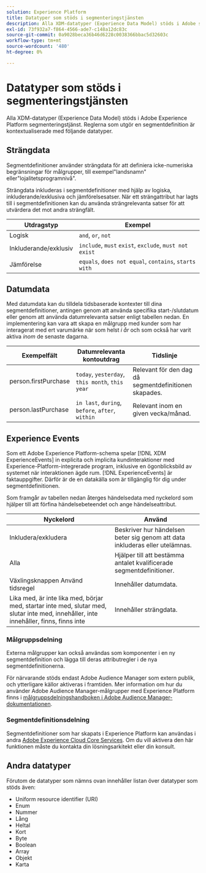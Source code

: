 ```yaml
---
solution: Experience Platform
title: Datatyper som stöds i segmenteringstjänsten
description: Alla XDM-datatyper (Experience Data Model) stöds i Adobe segmenteringstjänst. Reglerna som utgör en segmentdefinition är kontextualiserade med följande datatyper.
exl-id: 73f932a7-f864-4566-ade7-c148a12dc83c
source-git-commit: 0a9028beca36b46d6228c0038366bbac5d32603c
workflow-type: tm+mt
source-wordcount: '480'
ht-degree: 0%

---
```


# Datatyper som stöds i segmenteringstjänsten

Alla XDM-datatyper (Experience Data Model) stöds i Adobe Experience Platform segmenteringstjänst. Reglerna som utgör en segmentdefinition är kontextualiserade med följande datatyper.

## Strängdata

Segmentdefinitioner använder strängdata för att definiera icke-numeriska begränsningar för målgrupper, till exempel&quot;landsnamn&quot; eller&quot;lojalitetsprogramnivå&quot;.

Strängdata inkluderas i segmentdefinitioner med hjälp av logiska, inkluderande/exklusiva och jämförelsesatser. När ett strängattribut har lagts till i segmentdefinitionen kan du använda strängrelevanta satser för att utvärdera det mot andra strängfält.

| Utdragstyp | Exempel |
| -------------- | -------- |
| Logisk | `and`, `or`, `not` |
| Inkluderande/exklusiv | `include`, `must` `exist`, `exclude`, `must not exist` |
| Jämförelse | `equals`, `does not equal`, `contains`, `starts with` |

## Datumdata

Med datumdata kan du tilldela tidsbaserade kontexter till dina segmentdefinitioner, antingen genom att använda specifika start-/slutdatum eller genom att använda datumrelevanta satser enligt tabellen nedan. En implementering kan vara att skapa en målgrupp med kunder som har interagerat med ert varumärke när som helst *i år* och som också har varit aktiva *inom* de senaste dagarna.

| Exempelfält | Datumrelevanta kontoutdrag | Tidslinje |
| ------------- | ------------------------ | --------- |
| person.firstPurchase | `today`, `yesterday`, `this month`, `this year` | Relevant för den dag då segmentdefinitionen skapades. |
| person.lastPurchase | `in last`, `during`, `before`, `after`, `within` | Relevant inom en given vecka/månad. |

## Experience Events

Som ett Adobe Experience Platform-schema spelar [!DNL XDM ExperienceEvents] in explicita och implicita kundinteraktioner med Experience-Platform-integrerade program, inklusive en ögonblicksbild av systemet när interaktionen ägde rum. [!DNL ExperienceEvents] är faktauppgifter. Därför är de en datakälla som är tillgänglig för dig under segmentdefinitionen.

Som framgår av tabellen nedan återges händelsedata med nyckelord som hjälper till att förfina händelsebeteendet och ange händelseattribut.

| Nyckelord | Använd |
| ------- | --- |
| Inkludera/exkludera | Beskriver hur händelsen beter sig genom att data inkluderas eller utelämnas. |
| Alla | Hjälper till att bestämma antalet kvalificerade segmentdefinitioner. |
| Växlingsknappen Använd tidsregel | Innehåller datumdata. |
| Lika med, är inte lika med, börjar med, startar inte med, slutar med, slutar inte med, innehåller, inte innehåller, finns, finns inte | Innehåller strängdata. |

### Målgruppsdelning

Externa målgrupper kan också användas som komponenter i en ny segmentdefinition och lägga till deras attributregler i de nya segmentdefinitionerna.

För närvarande stöds endast Adobe Audience Manager som extern publik, och ytterligare källor aktiveras i framtiden. Mer information om hur du använder Adobe Audience Manager-målgrupper med Experience Platform finns i [målgruppsdelningshandboken i Adobe Audience Manager-dokumentationen](https://experienceleague.adobe.com/docs/audience-manager/user-guide/implementation-integration-guides/integration-experience-platform/aam-aep-audience-sharing.html?lang=sv-SE).

### Segmentdefinitionsdelning

Segmentdefinitioner som har skapats i Experience Platform kan användas i andra [Adobe Experience Cloud Core Services](https://experienceleague.adobe.com/docs/core-services/interface/experience-cloud.html?lang=sv-SE). Om du vill aktivera den här funktionen måste du kontakta din lösningsarkitekt eller din konsult.

## Andra datatyper

Förutom de datatyper som nämns ovan innehåller listan över datatyper som stöds även:

- Uniform resource identifier (URI)
- Enum
- Nummer
- Lång
- Heltal
- Kort
- Byte
- Boolean
- Array
- Objekt
- Karta
